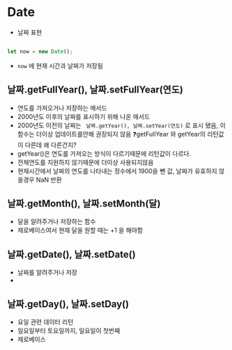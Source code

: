 # Date
- 날짜 표현


```javascript

let now = new Date();

```
- `now` 에 현재 시간과 날짜가 저장됨

## 날짜.getFullYear(), 날짜.setFullYear(연도)
- 연도를 가져오거나 저장하는 메서드
- 2000년도 이후의 날짜를 표시하기 위해 나온 매서드
- 2000년도 이전의 날짜는 ` 날짜.getYear(), 날짜.setYear(연도)` 로 표시 됐음, 이 함수는 더이상 업데이트를안해 권장되지 않음
❓getFullYear 와 getYear의 리턴값이 다른데 왜 다른건지?
- getYear()은 연도를 가져오는 방식이 다르기때문에 리턴값이 다르다.
- 전체연도를 지원하지 않기때문에 더이상 사용되지않음
- 현재시간에서 날짜의 연도를 나타내는 정수에서 1900을 뺀 값, 날짜가 유효하지 않을경우 NaN 반환

## 날짜.getMonth(), 날짜.setMonth(달)
- 달을 알려주거나 저장하는 함수
- 제로베이스여서 현재 달을 원할 때는 +1 을 해야함
## 날짜.getDate(), 날짜.setDate()
- 날짜를 알려주거나 저장
- 

## 날짜.getDay(), 날짜.setDay()
- 요일 관련 데이터 리턴 
- 일요일부터 토요일까지, 일요일이 첫번째
- 제로베이스
